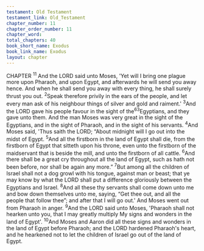 ```yaml
---
testament: Old Testament
testament_link: Old_Testament
chapter_number: 11
chapter_order_number: 11
chapter_word: 
total_chapters: 40
book_short_name: Exodus
book_link_name: Exodus
layout: chapter
---
```


CHAPTER <sup>11</sup>
And  the  LORD  said  unto  Moses,  'Yet  will  I  bring  one  plague  more upon
Pharaoh, and upon Egypt, and afterwards he will send you away hence. And when he
shall send you away with every thing, he shall surely thrust you out. <sup>2</sup>Speak therefore
privily in the ears of the people, and let every man ask of his neighbour things of silver
and gold and raiment.'  <sup>3</sup>And the LORD gave his people favour in the sight of the<sup>63</sup>Egyptians, and they gave unto them. And the man Moses was very great in the sight of
the Egyptians, and in the sight of Pharaoh, and in the sight of his servants. 
<sup>4</sup>And Moses said, 'Thus saith the LORD; “About midnight will I go out into the
midst of Egypt. <sup>5</sup>And all the firstborn in the land of Egypt shall die, from the firstborn
of Egypt that sitteth upon his throne, even unto the firstborn of the maidservant that is
beside the mill, and unto the firstborn of all cattle. <sup>6</sup>And there shall be a great cry
throughout all the land of Egypt, such as hath not been before, nor shall be again any
more.”  <sup>7</sup>But among all the children of Israel shall not a dog growl with his tongue,
against man or beast; that ye may know by what the LORD shall put a difference
gloriously between the Egyptians and Israel. <sup>8</sup>And all these thy servants shall come
down unto me and bow down themselves unto me, saying, “Get thee out, and all the
people that follow thee”; and after that I will go out.'   And Moses went out from
Pharaoh in anger. <sup>9</sup>And the LORD said unto Moses, 'Pharaoh shall not hearken unto
you, that I may greatly multiply My signs and wonders in the land of Egypt'. <sup>10</sup>And
Moses and Aaron did all these signs and wonders in the land of Egypt before Pharaoh;
and the LORD hardened Pharaoh's heart, and he hearkened not to let the children of
Israel go out of the land of Egypt.